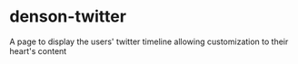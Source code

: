 # denson-twitter
A page to display the users' twitter timeline allowing customization to their heart's content
